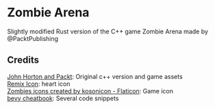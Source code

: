 # Zombie Arena
Slightly modified Rust version of the C++ game Zombie Arena made by @PacktPublishing

## Credits
[John Horton and Packt](https://github.com/PacktPublishing/Beginning-Cpp-Game-Programming-Second-Edition): Original c++ version and game assets  
[Remix Icon](https://remixicon.com/icon/heart-fill): heart icon  
<a href="https://www.flaticon.com/free-icons/zombies" title="zombies icons">Zombies icons created by kosonicon - Flaticon</a>: Game icon  
[bevy cheatbook](https://bevy-cheatbook.github.io/): Several code snippets  
